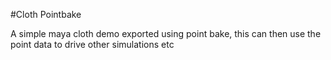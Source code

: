#Cloth Pointbake

A simple maya cloth demo exported using point bake, this can then use the point data to drive other simulations etc
